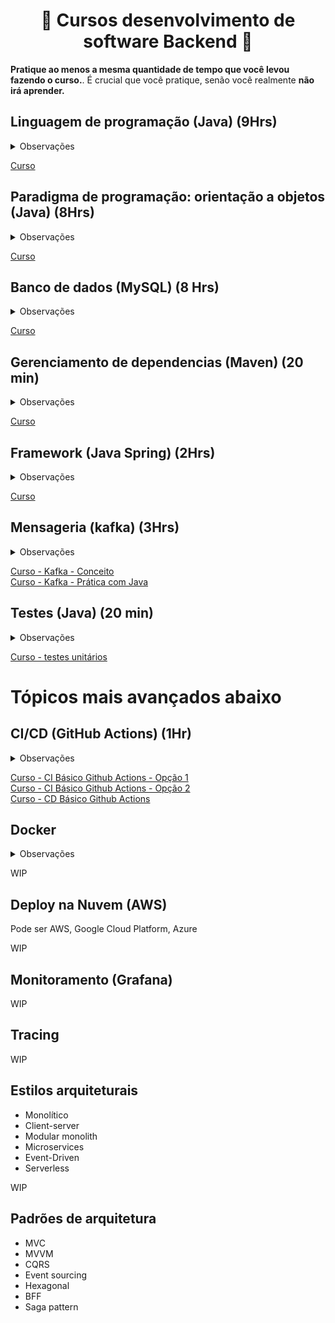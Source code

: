   <h1 align="center">📘 Cursos desenvolvimento de software Backend 📙</h1> 

**Pratique ao menos a mesma quantidade de tempo que você levou fazendo o curso.**. É crucial que você pratique, senão você realmente **não irá aprender.** <br /> 

## Linguagem de programação (Java) (9Hrs)
<details>
<summary>Observações</summary>
Com esse curso, você irá aprender como funciona uma linguagem de programação e a como fazer algoritmos básicos com ela </br>
Pratique, faça os exercícios junto com o professor do curso. <br />
</details>

[Curso](https://www.youtube.com/watch?v=sTX0UEplF54&list=PLJH2yd19u4hzRtpzm2dDCWZx58UrE85ye&ab_channel=CursoemV%C3%ADdeo)

## Paradigma de programação: orientação a objetos (Java) (8Hrs)
<details>
<summary>Observações</summary>
Essa é uma boa prática muito utilizada no mundo, fala sobre como organizar seu código fonte para criar projetos complexos. <br />
</details>

[Curso](https://www.youtube.com/watch?v=KlIL63MeyMY&list=PLHz_AreHm4dkqe2aR0tQK74m8SFe-aGsY)

## Banco de dados (MySQL) (8 Hrs)
<details>
<summary>Observações</summary>
Banco de dados são utilizadas na maioria dos sistemas e na criação de API's, nesse curso você irá aprender sobre um deles mas os conceitos são parecidos para quase todos os bancos de dados relacionais. <br />
</details>

[Curso](https://www.youtube.com/watch?v=Ofktsne-utM&list=PLHz_AreHm4dkBs-795Dsgvau_ekxg8g1r&ab_channel=CursoemV%C3%ADdeo)

## Gerenciamento de dependencias (Maven) (20 min)
<details>
<summary>Observações</summary>
Gerenciar dependências é fundamental para facilitar o uso de bibliotecas de terceiros e manter seu projeto organizado. Ferramentas como Maven (Java), Gradle (Java/Kotlin) e npm (JavaScript) automatizam esse processo, cuidando de versões, atualizações e estruturação do projeto. </br>
- Básico de Maven  </br>
- Curso Gradle - Programação Moderna (1h) </br>
- Curso npm para iniciantes - Node.js (30min) </br>
</details>

[Curso](https://www.youtube.com/watch?v=N7AyIfUQxGc&ab_channel=GiulianaBezerra)

## Framework (Java Spring) (2Hrs)
<details>
<summary>Observações</summary>
Uma das bibliotecas mais utilizadas no mundo Java para criar API's <br />
</details>

[Curso](https://www.youtube.com/watch?v=LXRU-Z36GEU&ab_channel=MichelliBrito)

## Mensageria (kafka) (3Hrs)
<details>
<summary>Observações</summary>
Mensageria é usada para comunicar sistemas de forma assíncrona e desacoplada. Permite escalar, distribuir carga e melhorar a resiliência. </br>
- Kafka  </br>
- ~Rabbit MQ </br>
</details>
  
[Curso - Kafka - Conceito ](https://www.youtube.com/watch?v=o5yviW6QSrE&ab_channel=FullCycle) </br>
[Curso - Kafka - Prática com Java](https://www.youtube.com/watch?v=EKj8lDRgvLc&ab_channel=Prof.Rog%C3%A9rioNapole%C3%A3oJr.) 

## Testes (Java) (20 min)
<details>
<summary>Observações</summary>
Testes garantem a qualidade do código e previnem erros. Existem diferentes tipos:</br>
- **Unitários**: testam pequenas partes isoladas do sistema (ex: métodos). </br>
- **Integrados**: verificam a interação entre componentes. </br>
- **Contrato**: garantem que diferentes serviços concordam sobre como se comunicar. </br>
- **Pirâmide de testes**: boa prática que mostra a proporção ideal de cada tipo de teste </br>
</details>

[Curso - testes unitários](https://www.youtube.com/watch?v=rVSwDX9KUt8&ab_channel=Javanauta)


# Tópicos mais avançados abaixo

## CI/CD (GitHub Actions) (1Hr)
<details>
<summary>Observações</summary>
Automatizar testes, builds e deploys melhora a produtividade e reduz erros. </br>
- CI ->  verifica se o sistema continua funcionando a cada mudança (PR), rodando testes automaticamente. </br>
   - Github Actions  </br>
   - ~GitLab CI </br>
   - ~Jenkins </br>
- CD ->  faz o deploy automático para ambientes (produção ou homologação). </br>
   - Github Actions CD   </br>
</details>

[Curso - CI Básico Github Actions - Opção 1](https://www.youtube.com/watch?v=IKjcdYQvcDo&ab_channel=MarioSouto-DevSoutinho) </br>
[Curso - CI Básico Github Actions - Opção 2](https://www.youtube.com/watch?v=F51HlrEeedw&ab_channel=FernandaKipper%7CDev) </br>
[Curso - CD Básico Github Actions](https://www.youtube.com/watch?v=df_WMXk7JxE&ab_channel=FernandaKipper%7CDev)  


## Docker 
<details>
<summary>Observações</summary>
O Docker serve para empacotar aplicações e suas dependências em containers, garantindo que rodem de forma consistente em qualquer ambiente. </br>
Ele facilita o desenvolvimento, teste e deployment com mais agilidade e isolamento. </br>
</details>

WIP 

## Deploy na Nuvem (AWS)
Pode ser AWS, Google Cloud Platform, Azure

WIP 


## Monitoramento (Grafana)

WIP 

## Tracing

WIP


## Estilos arquiteturais

- Monolítico
- Client-server
- Modular monolith
- Microservices
- Event-Driven
- Serverless

WIP 

## Padrões de arquitetura
- MVC
- MVVM
- CQRS
- Event sourcing
- Hexagonal
- BFF
- Saga pattern

